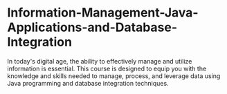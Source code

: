 # Information-Management-Java-Applications-and-Database-Integration
In today's digital age, the ability to effectively manage and utilize information is essential. This course is designed to equip you with the knowledge and skills needed to manage, process, and leverage data using Java programming and database integration techniques. 
